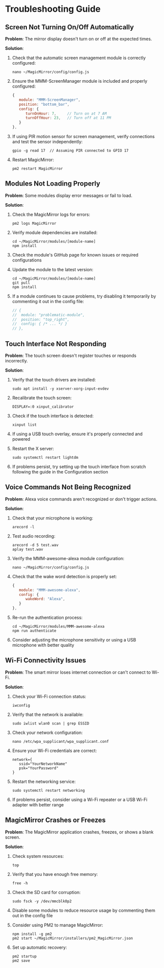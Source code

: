 # Troubleshooting Guide

## Screen Not Turning On/Off Automatically

**Problem**: The mirror display doesn't turn on or off at the expected times.

**Solution**:

1. Check that the automatic screen management module is correctly configured:
   ```
   nano ~/MagicMirror/config/config.js
   ```

2. Ensure the MMM-ScreenManager module is included and properly configured:
   ```javascript
   {
      module: "MMM-ScreenManager",
      position: "bottom_bar",
      config: {
         turnOnHour: 7,     // Turn on at 7 AM
         turnOffHour: 23,   // Turn off at 11 PM
      }
   },
   ```

3. If using PIR motion sensor for screen management, verify connections and test the sensor independently:
   ```
   gpio -g read 17  // Assuming PIR connected to GPIO 17
   ```
     
4. Restart MagicMirror:
   ```
   pm2 restart MagicMirror
   ```

## Modules Not Loading Properly

**Problem**: Some modules display error messages or fail to load.

**Solution**:

1. Check the MagicMirror logs for errors:
   ```
   pm2 logs MagicMirror
   ```
     
2. Verify module dependencies are installed:
   ```
   cd ~/MagicMirror/modules/[module-name]
   npm install
   ```
     
3. Check the module's GitHub page for known issues or required configurations

4. Update the module to the latest version:
   ```
   cd ~/MagicMirror/modules/[module-name]
   git pull
   npm install
   ```
     
5. If a module continues to cause problems, try disabling it temporarily by commenting it out in the config file:
   ```javascript
   // {
   //  module: "problematic-module",
   //  position: "top_right",
   //  config: { /* ... */ }
   // },
   ```

## Touch Interface Not Responding

**Problem**: The touch screen doesn't register touches or responds incorrectly.

**Solution**:

1. Verify that the touch drivers are installed:
   ```
   sudo apt install -y xserver-xorg-input-evdev
   ```

2. Recalibrate the touch screen:
   ```
   DISPLAY=:0 xinput_calibrator
   ```
     
3. Check if the touch interface is detected:
   ```
   xinput list
   ```

4. If using a USB touch overlay, ensure it's properly connected and powered
     
5. Restart the X server:
   ```
   sudo systemctl restart lightdm
   ```
     
6. If problems persist, try setting up the touch interface from scratch following the guide in the Configuration section

## Voice Commands Not Being Recognized

**Problem**: Alexa voice commands aren't recognized or don't trigger actions.

**Solution**:

1. Check that your microphone is working:
   ```
   arecord -l
   ```

2. Test audio recording:
   ```
   arecord -d 5 test.wav
   aplay test.wav
   ```

3. Verify the MMM-awesome-alexa module configuration:
   ```
   nano ~/MagicMirror/config/config.js
   ```
     
4. Check that the wake word detection is properly set:
   ```javascript
   {    
      module: "MMM-awesome-alexa",    
      config: {    
         wakeWord: "Alexa",
      }
   },
   ```

5. Re-run the authentication process:
   ```
   cd ~/MagicMirror/modules/MMM-awesome-alexa
   npm run authenticate
   ```

6. Consider adjusting the microphone sensitivity or using a USB microphone with better quality

## Wi-Fi Connectivity Issues

**Problem**: The smart mirror loses internet connection or can't connect to Wi-Fi.

**Solution**:

1. Check your Wi-Fi connection status:
   ```
   iwconfig
   ```

2. Verify that the network is available:
   ```
   sudo iwlist wlan0 scan | grep ESSID
   ```

3. Check your network configuration:
   ```
   nano /etc/wpa_supplicant/wpa_supplicant.conf
   ```
     
4. Ensure your Wi-Fi credentials are correct:
   ```
   network={
      ssid="YourNetworkName"
      psk="YourPassword"
   }
   ```

5. Restart the networking service:
   ```
   sudo systemctl restart networking
   ```

6. If problems persist, consider using a Wi-Fi repeater or a USB Wi-Fi adapter with better range

## MagicMirror Crashes or Freezes

**Problem**: The MagicMirror application crashes, freezes, or shows a blank screen.

**Solution**:

1. Check system resources:
   ```
   top
   ```

2. Verify that you have enough free memory:
   ```
   free -h
   ```
     
3. Check the SD card for corruption:
   ```
   sudo fsck -y /dev/mmcblk0p2
   ```

4. Disable some modules to reduce resource usage by commenting them out in the config file
     
5. Consider using PM2 to manage MagicMirror:
   ```
   npm install -g pm2
   pm2 start ~/MagicMirror/installers/pm2_MagicMirror.json
   ```

6. Set up automatic recovery:
   ```
   pm2 startup
   pm2 save
   ```